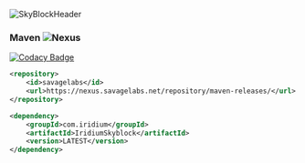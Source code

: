 ![SkyBlockHeader](https://i.imgur.com/yJlpKak.png)

### Maven ![Nexus](https://img.shields.io/nexus/r/com.iridium/IridiumSkyblock?server=https%3A%2F%2Fnexus.savagelabs.net&style=for-the-badge)

[![Codacy Badge](https://api.codacy.com/project/badge/Grade/5442cbaf47534dad86576802f0d829e9)](https://app.codacy.com/gh/IridiumLLC/IridiumSkyblock?utm_source=github.com&utm_medium=referral&utm_content=IridiumLLC/IridiumSkyblock&utm_campaign=Badge_Grade)

```xml
<repository>
    <id>savagelabs</id>
    <url>https://nexus.savagelabs.net/repository/maven-releases/</url>
</repository>
```
```xml
<dependency>
    <groupId>com.iridium</groupId>
    <artifactId>IridiumSkyblock</artifactId>
    <version>LATEST</version>
</dependency>
```
